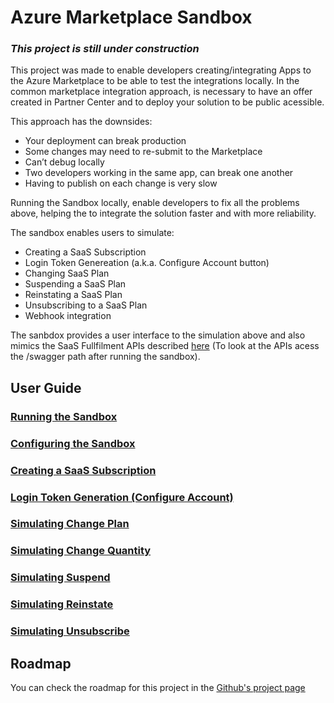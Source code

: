 # Azure Marketplace Sandbox

### *This project is still under construction*

This project was made to enable developers creating/integrating Apps to the Azure Marketplace to be able to test the integrations locally. In the common marketplace integration approach, is necessary to have an offer created in Partner Center and to deploy your solution to be public acessible.

This approach has the downsides:

* Your deployment can break production
* Some changes may need to re-submit to the Marketplace
* Can’t debug locally
* Two developers working in the same app, can break one another
* Having to publish on each change is very slow


Running the Sandbox locally, enable developers to fix all the problems above, helping the to integrate the solution faster and with more reliability.


The sandbox enables users to simulate:
- Creating a SaaS Subscription
- Login Token Genereation (a.k.a. Configure Account button)
- Changing SaaS Plan
- Suspending a SaaS Plan
- Reinstating a SaaS Plan
- Unsubscribing to a SaaS Plan
- Webhook integration
  
The sanbdox provides a user interface to the simulation above and also mimics the SaaS Fullfilment APIs described [here](https://docs.microsoft.com/en-us/azure/marketplace/partner-center-portal/pc-saas-fulfillment-api-v2) (To look at the APIs acess the /swagger path after running the sandbox).

## User Guide

### [Running the Sandbox](../../wiki/Running-the-Sandbox)
### [Configuring the Sandbox](../../wiki/Configuring-the-Sandbox)
### [Creating a SaaS Subscription](../../wiki/Creating-the-SaaS-Subscription)
### [Login Token Generation (Configure Account)](../../wiki/Login-Token-Generation-(Configure-Account))
### [Simulating Change Plan](../../wiki/Simulating-Change-Plan)
### [Simulating Change Quantity](../../wiki/Simulating-Change-Quantity)
### [Simulating Suspend](../../wiki/Simulating-Suspension)
### [Simulating Reinstate](../../wiki/Simulating-Reinstate)
### [Simulating Unsubscribe](../../wiki/Simulating-Unsubscribe)

## Roadmap

You can check the roadmap for this project in the [Github's project page](../../projects/1)
